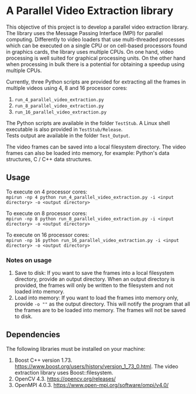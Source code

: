 # A Parallel Video Extraction library

This objective of this project is to develop a parallel video extraction library. The library uses the Message Passing Interface (MPI) for parallel computing. Differently to video loaders that use multi-threaded processes which can be executed on a single CPU or on cell-based processors found in graphics cards, the library uses multiple CPUs. On one hand, video processing is well suited for graphical processing units. On the other hand when processing in bulk there is a potential for obtaining a speedup using multiple CPUs.

Currently, three Python scripts are provided for extracting all the frames in multiple videos using 4, 8 and 16 processor cores:  
1. `run_4_parallel_video_extraction.py`
2. `run_8_parallel_video_extraction.py`
3. `run_16_parallel_video_extraction.py`

The Python scripts are available in the folder `TestStub`.  A Linux shell executable is also provided in `TestStub/Release`.   
Tests output are available in the folder `Test_Output`.  

The video frames can be saved into a local filesystem directory.  The video frames can also be loaded into memory, for example: Python's data structures, C / C++ data structures.

## Usage
To execute on 4 processor cores:  
`mpirun -np 4 python run_4_parallel_video_extraction.py -i <input directory> -o <output directory>`

To execute on 8 processor cores:  
`mpirun -np 8 python run_8_parallel_video_extraction.py -i <input directory> -o <output directory>`
  
To execute on 16 processor cores:  
`mpirun -np 16 python run_16_parallel_video_extraction.py -i <input directory> -o <output directory>`
  
### Notes on usage
1. Save to disk: If you want to save the frames into a local filesystem directory, provide an output directory.  When an output directory is provided, the frames will only be written to the filesystem and not loaded into memory.
2. Load into memory: If you want to load the frames into memory only, provide `-o ""` as the output directory. This will notify the program that all the frames are to be loaded into memory. The frames will not be saved to disk.

## Dependencies
The following libraries must be installed on your machine:  
1. Boost C++ version 1.73.  https://www.boost.org/users/history/version_1_73_0.html. The video extraction library uses Boost::filesystem.
2. OpenCV 4.3. https://opencv.org/releases/ 
3. OpenMPI 4.0.3. https://www.open-mpi.org/software/ompi/v4.0/ 

